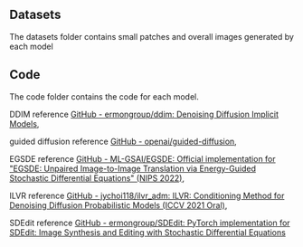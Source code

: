 ## Datasets

The datasets folder contains small patches and overall images generated by each model

## Code



The code folder contains the code for each model. 

DDIM reference [GitHub - ermongroup/ddim: Denoising Diffusion Implicit Models](https://github.com/ermongroup/ddim), 

guided diffusion reference [GitHub - openai/guided-diffusion](https://github.com/openai/guided-diffusion),

EGSDE reference [GitHub - ML-GSAI/EGSDE: Official implementation for "EGSDE: Unpaired Image-to-Image Translation via Energy-Guided Stochastic Differential Equations" (NIPS 2022)](https://github.com/ML-GSAI/EGSDE), 

ILVR reference [GitHub - jychoi118/ilvr_adm: ILVR: Conditioning Method for Denoising Diffusion Probabilistic Models (ICCV 2021 Oral)](https://github.com/jychoi118/ilvr_adm), 

SDEdit reference [GitHub - ermongroup/SDEdit: PyTorch implementation for SDEdit: Image Synthesis and Editing with Stochastic Differential Equations](https://github.com/ermongroup/SDEdit)